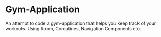 # Gym-Application
An attempt to code a gym-application that helps you keep track of your workouts. Using Room, Coroutines, Navigation Components etc.
